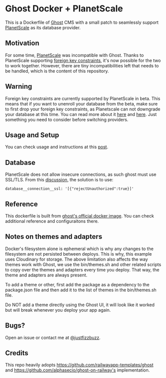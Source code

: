 # Ghost Docker + PlanetScale

This is a Dockerfile of [Ghost](https://github.com/TryGhost) CMS with a small patch to seamlessly support [PlanetScale](https://planetscale.com/) as its database provider.

## Motivation

For some time, [PlanetScale](https://planetscale.com/) was incompatible with Ghost. Thanks to PlanetScale supporting [foreign key constraints](https://planetscale.com/blog/announcing-foreign-key-constraints-support), it's now possible for the two to work together. However, there are tiny incompatibilities left that needs to be handled, which is the content of this repository.

## Warning

Foreign key constraints are currently supported by PlanetScale in beta. This means that if you want to unenroll your database from the beta, make sure to first drop your foreign key constraints, as Planetscale can not downgrade your database at this time. You can read more about it [here](https://planetscale.com/blog/announcing-foreign-key-constraints-support) and [here](https://planetscale.com/docs/concepts/foreign-key-constraints). Just something you need to consider before switching providers.

## Usage and Setup

You can check usage and instructions at this [post](https://justrox.me/ghost-blog-planet-scale/).

## Database

PlanetScale does not allow insecure connections, as such ghost must use SSL/TLS. From this [discussion](https://forum.ghost.org/t/self-hosting-ghost-with-docker-and-planetscale/36206/5), the solution is to use:

```
database__connection__ssl: '[{"rejectUnauthorized":true}]'
```

## Reference

This dockerfile is built from [ghost's official docker image](https://hub.docker.com/_/ghost/). You can check additional reference and configuraitons there.

## Notes on themes and adapters

Docker's filesystem alone is ephemeral which is why any changes to the filesystem are not persisted between deploys. This is why, this example uses Cloudinary for storage. The above limitation also affects the way themes work with Ghost, we use the bin/themes.sh and other related scripts to copy over the themes and adapters every time you deploy. That way, the theme and adapters are always present.

To add a theme or other, first add the package as a dependency to the package.json file and then add it to the list of themes in the bin/themes.sh file.

Do NOT add a theme directly using the Ghost UI, it will look like it worked but will break whenever you deploy your app again.

## Bugs?

Open an issue or contact me at [@justfizzbuzz](https://twitter.com/justfizzbuzz).

## Credits

This repo heavily adopts https://github.com/railwayapp-templates/ghost and https://github.com/alphasecio/ghost-on-railway's implementation.
